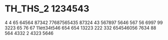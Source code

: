 # TH_THS_2 1234543
4
4
65
64564
87342
77687565435
87324
43
567897
5646
567
56
6997
99
3223
65
76
67
11ẻtt34t546
654
654
13223
222
332
654546056
7634
88
564
4332
2
4323
5646
